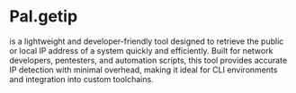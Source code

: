 # Pal.getip
 is a lightweight and developer-friendly tool designed to retrieve the public or local IP address of a system quickly and efficiently. Built for network developers, pentesters, and automation scripts, this tool provides accurate IP detection with minimal overhead, making it ideal for CLI environments and integration into custom toolchains.
